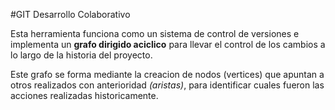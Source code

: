#GIT Desarrollo Colaborativo

Esta herramienta funciona como un sistema de control de versiones e implementa un __grafo dirigido aciclico__ para llevar el control de los cambios a lo largo de la historia del proyecto.

Este grafo se forma mediante la creacion de nodos (vertices) que apuntan a otros realizados con anterioridad _(aristas)_, para identificar cuales fueron las acciones realizadas historicamente.

